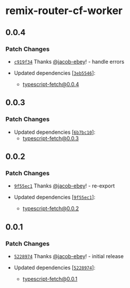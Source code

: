 # remix-router-cf-worker

## 0.0.4

### Patch Changes

- [`c919f34`](https://github.com/jacob-ebey/typescript-fetch/commit/c919f342f0f66c38ad032e6cbbbc3462b056a377) Thanks [@jacob-ebey](https://github.com/jacob-ebey)! - handle errors

- Updated dependencies [[`3eb5546`](https://github.com/jacob-ebey/typescript-fetch/commit/3eb554685e6490f2b79e574d458deb52e6472b79)]:
  - typescript-fetch@0.0.4

## 0.0.3

### Patch Changes

- Updated dependencies [[`6b7bc10`](https://github.com/jacob-ebey/typescript-fetch/commit/6b7bc101b17e606b2ba01775e2444e07807c781f)]:
  - typescript-fetch@0.0.3

## 0.0.2

### Patch Changes

- [`9f55ec1`](https://github.com/jacob-ebey/typescript-fetch/commit/9f55ec1c493341fb0e662a5b45c61dfe8aef4888) Thanks [@jacob-ebey](https://github.com/jacob-ebey)! - re-export

- Updated dependencies [[`9f55ec1`](https://github.com/jacob-ebey/typescript-fetch/commit/9f55ec1c493341fb0e662a5b45c61dfe8aef4888)]:
  - typescript-fetch@0.0.2

## 0.0.1

### Patch Changes

- [`5228974`](https://github.com/jacob-ebey/typescript-fetch/commit/52289747f20eb015dacb5690699b376297d6b73a) Thanks [@jacob-ebey](https://github.com/jacob-ebey)! - initial release

- Updated dependencies [[`5228974`](https://github.com/jacob-ebey/typescript-fetch/commit/52289747f20eb015dacb5690699b376297d6b73a)]:
  - typescript-fetch@0.0.1
